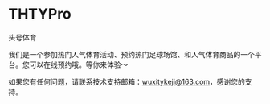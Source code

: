 # THTYPro
头号体育

我们是一个参加热门人气体育活动、预约热门足球场馆、和人气体育商品的一个平台。您可以在线预约哦。等你来体验～

如果您有任何问题，请联系技术支持邮箱：wuxitykeji@163.com，感谢您的支持。
